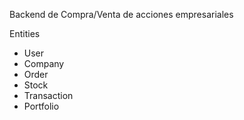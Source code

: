 Backend de Compra/Venta de acciones empresariales

Entities
  - User
  - Company
  - Order
  - Stock
  - Transaction
  - Portfolio